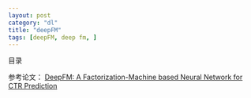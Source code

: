 ```yaml
---
layout: post
category: "dl"
title: "deepFM"
tags: [deepFM, deep fm, ]
---
```


目录

<!-- TOC -->


<!-- /TOC -->

参考论文：
[DeepFM: A Factorization-Machine based Neural Network for CTR Prediction](https://www.ijcai.org/proceedings/2017/0239.pdf)

